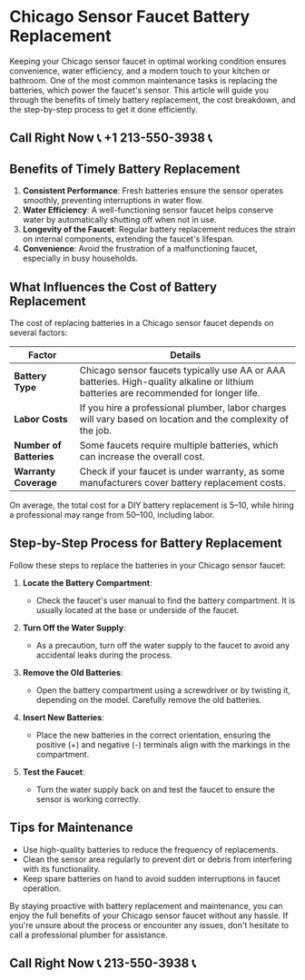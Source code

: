 # Chicago Sensor Faucet Battery Replacement

Keeping your Chicago sensor faucet in optimal working condition ensures convenience, water efficiency, and a modern touch to your kitchen or bathroom. One of the most common maintenance tasks is replacing the batteries, which power the faucet's sensor. This article will guide you through the benefits of timely battery replacement, the cost breakdown, and the step-by-step process to get it done efficiently.

## Call Right Now 📞 +1 213-550-3938 📞

## Benefits of Timely Battery Replacement  

1. **Consistent Performance**: Fresh batteries ensure the sensor operates smoothly, preventing interruptions in water flow.  
2. **Water Efficiency**: A well-functioning sensor faucet helps conserve water by automatically shutting off when not in use.  
3. **Longevity of the Faucet**: Regular battery replacement reduces the strain on internal components, extending the faucet's lifespan.  
4. **Convenience**: Avoid the frustration of a malfunctioning faucet, especially in busy households.  

## What Influences the Cost of Battery Replacement  

The cost of replacing batteries in a Chicago sensor faucet depends on several factors:  

| **Factor**               | **Details**                                                                 |
|--------------------------|-----------------------------------------------------------------------------|
| **Battery Type**          | Chicago sensor faucets typically use AA or AAA batteries. High-quality alkaline or lithium batteries are recommended for longer life. |
| **Labor Costs**           | If you hire a professional plumber, labor charges will vary based on location and the complexity of the job. |
| **Number of Batteries**   | Some faucets require multiple batteries, which can increase the overall cost. |
| **Warranty Coverage**     | Check if your faucet is under warranty, as some manufacturers cover battery replacement costs. |

On average, the total cost for a DIY battery replacement is $5–$10, while hiring a professional may range from $50–$100, including labor.

## Step-by-Step Process for Battery Replacement  

Follow these steps to replace the batteries in your Chicago sensor faucet:  

1. **Locate the Battery Compartment**:  
   - Check the faucet's user manual to find the battery compartment. It is usually located at the base or underside of the faucet.  

2. **Turn Off the Water Supply**:  
   - As a precaution, turn off the water supply to the faucet to avoid any accidental leaks during the process.  

3. **Remove the Old Batteries**:  
   - Open the battery compartment using a screwdriver or by twisting it, depending on the model. Carefully remove the old batteries.  

4. **Insert New Batteries**:  
   - Place the new batteries in the correct orientation, ensuring the positive (+) and negative (-) terminals align with the markings in the compartment.  

5. **Test the Faucet**:  
   - Turn the water supply back on and test the faucet to ensure the sensor is working correctly.  

## Tips for Maintenance  

- Use high-quality batteries to reduce the frequency of replacements.  
- Clean the sensor area regularly to prevent dirt or debris from interfering with its functionality.  
- Keep spare batteries on hand to avoid sudden interruptions in faucet operation.  

By staying proactive with battery replacement and maintenance, you can enjoy the full benefits of your Chicago sensor faucet without any hassle. If you're unsure about the process or encounter any issues, don't hesitate to call a professional plumber for assistance.
## Call Right Now 📞 213-550-3938 📞